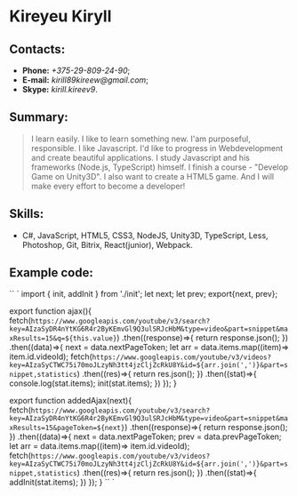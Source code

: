 # Kireyeu Kiryll

## Contacts:
* **Phone:** _+375-29-809-24-90_;
* **E-mail:** _kirill89kireew@gmail.com_;
* **Skype:** _kirill.kireev9_.

## Summary:
> I learn easily. I like to learn something new. I'am purposeful, responsible. I like Javascript. I'd like to progress in Webdevelopment and create beautiful applications. I study Javascript and his frameworks (Node.js, TypeScript) himself. I finish a course - "Develop Game on Unity3D". I also want to create a HTML5 game. And I will make every effort to become a developer!

## Skills:
* C#, JavaScript, HTML5, CSS3, NodeJS, Unity3D, TypeScript, Less, Photoshop, Git, Bitrix, React(junior), Webpack.

## Example code:

`` ` 
import { init, addInit } from './init';
let next;
let prev;
export{next, prev};

export function ajax(){
    fetch(`https://www.googleapis.com/youtube/v3/search?key=AIzaSyDR4nYtKG6R4r2ByKEmvGl9Q3ulSRJcHbM&type=video&part=snippet&maxResults=15&q=${this.value}`)
    .then((response)=>{
      return response.json();
    })
    .then((data)=>{
      next = data.nextPageToken;
      let arr = data.items.map((item)=> item.id.videoId);
      fetch(`https://www.googleapis.com/youtube/v3/videos?key=AIzaSyCTWC75i70moJLzyNh3tt4jzCljZcRkU8Y&id=${arr.join(',')}&part=snippet,statistics`)
      .then((res)=>{
        return res.json();
      })
      .then((stat)=>{
        console.log(stat.items);
        init(stat.items);
      })
    });
}

 export function addedAjax(next){
    fetch(`https://www.googleapis.com/youtube/v3/search?key=AIzaSyDR4nYtKG6R4r2ByKEmvGl9Q3ulSRJcHbM&type=video&part=snippet&maxResults=15&pageToken=${next}`)
    .then((response)=>{
      return response.json();
    })
    .then((data)=>{
      next = data.nextPageToken;
      prev = data.prevPageToken;
      let arr = data.items.map((item)=> item.id.videoId);
      fetch(`https://www.googleapis.com/youtube/v3/videos?key=AIzaSyCTWC75i70moJLzyNh3tt4jzCljZcRkU8Y&id=${arr.join(',')}&part=snippet,statistics`)
      .then((res)=>{
        return res.json();
      })
      .then((stat)=>{
        addInit(stat.items);
      })
    });
}
  `` `